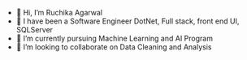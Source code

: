 - 👋 Hi, I’m Ruchika Agarwal
- 👀 I have been a Software Engineer DotNet, Full stack, front end UI, SQLServer
- 🌱 I’m currently pursuing Machine Learning and AI Program
- 💞️ I’m looking to collaborate on Data Cleaning and Analysis

<!---
ruchikaagarwal6787/ruchikaagarwal6787 is a ✨ special ✨ repository because its `README.md` (this file) appears on your GitHub profile.
You can click the Preview link to take a look at your changes.
--->

